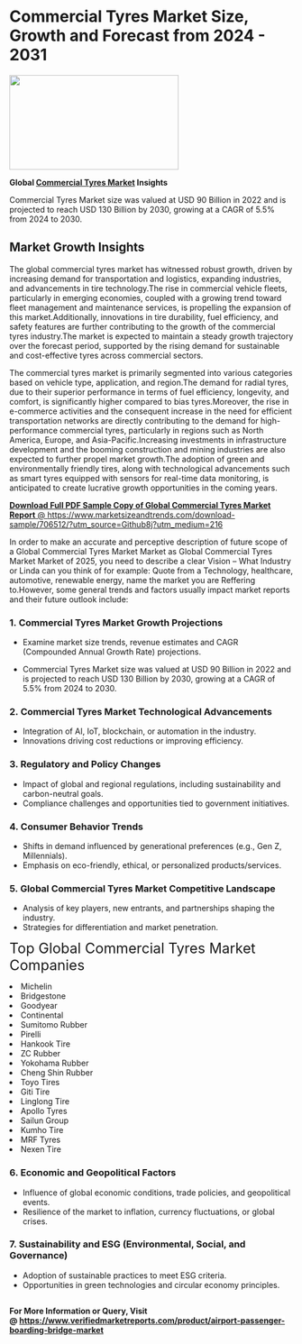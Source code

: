 <H1>Commercial Tyres Market Size, Growth and Forecast from 2024 - 2031</H1><img class="aligncenter size-medium wp-image-584254" src="https://thirdeyenews.in/wp-content/uploads/2024/09/Global-Market-Research-300x168.jpeg" alt="" width="300" height="168" /><p><strong>Global&nbsp;<a href="https://www.marketsizeandtrends.com/download-sample/706512/?utm_source=Github8j?utm_medium=216">Commercial Tyres Market</a> Insights</strong></p><p>Commercial Tyres Market size was valued at USD 90 Billion in 2022 and is projected to reach USD 130 Billion by 2030, growing at a CAGR of 5.5% from 2024 to 2030.</p><p><h2>Market Growth Insights</h2> <p>The global commercial tyres market has witnessed robust growth, driven by increasing demand for transportation and logistics, expanding industries, and advancements in tire technology.The rise in commercial vehicle fleets, particularly in emerging economies, coupled with a growing trend toward fleet management and maintenance services, is propelling the expansion of this market.Additionally, innovations in tire durability, fuel efficiency, and safety features are further contributing to the growth of the commercial tyres industry.The market is expected to maintain a steady growth trajectory over the forecast period, supported by the rising demand for sustainable and cost-effective tyres across commercial sectors.</p> <p><a href="#"></a></p> <p>The commercial tyres market is primarily segmented into various categories based on vehicle type, application, and region.The demand for radial tyres, due to their superior performance in terms of fuel efficiency, longevity, and comfort, is significantly higher compared to bias tyres.Moreover, the rise in e-commerce activities and the consequent increase in the need for efficient transportation networks are directly contributing to the demand for high-performance commercial tyres, particularly in regions such as North America, Europe, and Asia-Pacific.Increasing investments in infrastructure development and the booming construction and mining industries are also expected to further propel market growth.The adoption of green and environmentally friendly tires, along with technological advancements such as smart tyres equipped with sensors for real-time data monitoring, is anticipated to create lucrative growth opportunities in the coming years.<p><a href="#"></p><p><span class=""><strong>Download Full PDF Sample Copy of Global Commercial Tyres Market Report</strong> @ <a href="https://www.marketsizeandtrends.com/download-sample/706512/?utm_source=Github8j?utm_medium=216" target="_blank">https://www.marketsizeandtrends.com/download-sample/706512/?utm_source=Github8j?utm_medium=216</a></span></p><p>In order to make an accurate and perceptive description of future scope of a Global&nbsp;Commercial Tyres Market Market as Global&nbsp;Commercial Tyres Market Market of 2025, you need to describe a clear Vision &ndash; What Industry or Linda can you think of for example: Quote from a Technology, healthcare, automotive, renewable energy, name the market you are Reffering to.However, some general trends and factors usually impact market reports and their future outlook include:</p><h3>1.&nbsp;<strong>Commercial Tyres Market Growth Projections</strong></h3><ul><li>Examine market size trends, revenue estimates and CAGR (Compounded Annual Growth Rate) projections.</li><li><p>Commercial Tyres Market size was valued at USD 90 Billion in 2022 and is projected to reach USD 130 Billion by 2030, growing at a CAGR of 5.5% from 2024 to 2030.</p></li></ul><h3>2.&nbsp;<strong>Commercial Tyres Market Technological Advancements</strong></h3><ul><li>Integration of AI, IoT, blockchain, or automation in the industry.</li><li>Innovations driving cost reductions or improving efficiency.</li></ul><h3>3.&nbsp;<strong>Regulatory and Policy Changes</strong></h3><ul><li>Impact of global and regional regulations, including sustainability and carbon-neutral goals.</li><li>Compliance challenges and opportunities tied to government initiatives.</li></ul><h3>4.&nbsp;<strong>Consumer Behavior Trends</strong></h3><ul><li>Shifts in demand influenced by generational preferences (e.g., Gen Z, Millennials).</li><li>Emphasis on eco-friendly, ethical, or personalized products/services.</li></ul><h3>5.&nbsp;<strong>Global Commercial Tyres Market Competitive Landscape</strong></h3><ul><li>Analysis of key players, new entrants, and partnerships shaping the industry.</li><li>Strategies for differentiation and market penetration.</li></ul><p data-pm-slice="1 1 []"><span style="color: inherit; font-family: inherit; font-size: 25px;">Top Global Commercial Tyres Market Companies</span></p><div class="" data-test-id=""><p><li>Michelin</li><li> Bridgestone</li><li> Goodyear</li><li> Continental</li><li> Sumitomo Rubber</li><li> Pirelli</li><li> Hankook Tire</li><li> ZC Rubber</li><li> Yokohama Rubber</li><li> Cheng Shin Rubber</li><li> Toyo Tires</li><li> Giti Tire</li><li> Linglong Tire</li><li> Apollo Tyres</li><li> Sailun Group</li><li> Kumho Tire</li><li> MRF Tyres</li><li> Nexen Tire</li></p></div><h3>6.&nbsp;<strong>Economic and Geopolitical Factors</strong></h3><ul><li>Influence of global economic conditions, trade policies, and geopolitical events.</li><li>Resilience of the market to inflation, currency fluctuations, or global crises.</li></ul><h3>7.&nbsp;<strong>Sustainability and ESG (Environmental, Social, and Governance)</strong></h3><ul><li>Adoption of sustainable practices to meet ESG criteria.</li><li>Opportunities in green technologies and circular economy principles.</li></ul><h2><strong style="font-size: 14px;">For More Information or Query, Visit @&nbsp;</strong><a style="background-color: #ffffff; font-size: 14px;" href="https://www.marketsizeandtrends.com/report/commercial-tyres-market/" target="_blank">https://www.verifiedmarketreports.com/product/airport-passenger-boarding-bridge-market</a></h2>